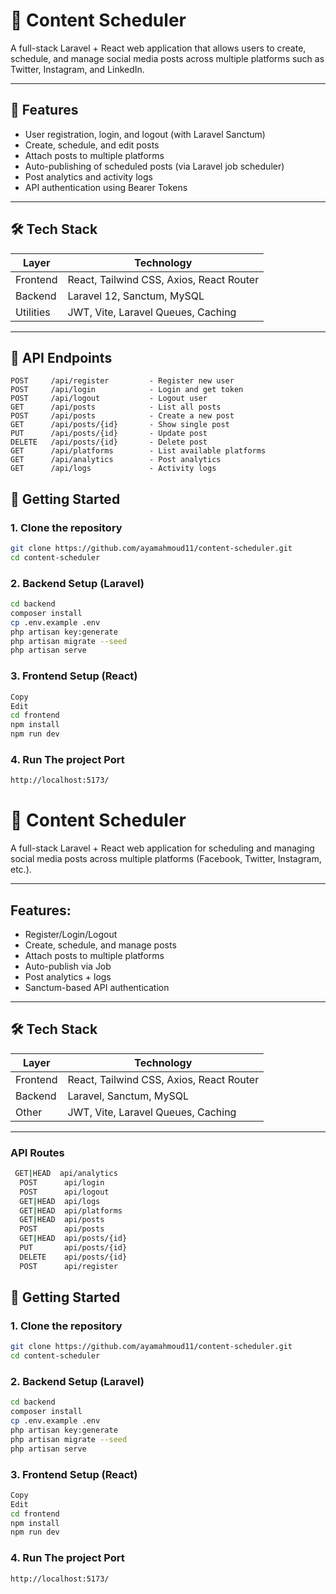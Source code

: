 # 📅 Content Scheduler

A full-stack Laravel + React web application that allows users to create, schedule, and manage social media posts across multiple platforms such as Twitter, Instagram, and LinkedIn.

---

## 🚀 Features

- User registration, login, and logout (with Laravel Sanctum)
- Create, schedule, and edit posts
- Attach posts to multiple platforms
- Auto-publishing of scheduled posts (via Laravel job scheduler)
- Post analytics and activity logs
- API authentication using Bearer Tokens

---

## 🛠️ Tech Stack

| Layer     | Technology                              |
|-----------|------------------------------------------|
| Frontend  | React, Tailwind CSS, Axios, React Router |
| Backend   | Laravel 12, Sanctum, MySQL               |
| Utilities | JWT, Vite, Laravel Queues, Caching       |

---

## 🔗 API Endpoints

```http
POST     /api/register         - Register new user
POST     /api/login            - Login and get token
POST     /api/logout           - Logout user
GET      /api/posts            - List all posts
POST     /api/posts            - Create a new post
GET      /api/posts/{id}       - Show single post
PUT      /api/posts/{id}       - Update post
DELETE   /api/posts/{id}       - Delete post
GET      /api/platforms        - List available platforms
GET      /api/analytics        - Post analytics
GET      /api/logs             - Activity logs
```


## 🚀 Getting Started

### 1. Clone the repository

```bash
git clone https://github.com/ayamahmoud11/content-scheduler.git
cd content-scheduler
```

### 2. Backend Setup (Laravel)
```bash
cd backend
composer install
cp .env.example .env
php artisan key:generate
php artisan migrate --seed
php artisan serve
```
### 3. Frontend Setup (React)
```bash
Copy
Edit
cd frontend
npm install
npm run dev
```
### 4. Run The project Port 
```bash
http://localhost:5173/
```

# 📅 Content Scheduler

A full-stack Laravel + React web application for scheduling and managing social media posts across multiple platforms (Facebook, Twitter, Instagram, etc.).

---

## Features:
- Register/Login/Logout
- Create, schedule, and manage posts
- Attach posts to multiple platforms
- Auto-publish via Job
- Post analytics + logs
- Sanctum-based API authentication

---

## 🛠️ Tech Stack

| Layer     | Technology                              |
|-----------|------------------------------------------|
| Frontend  | React, Tailwind CSS, Axios, React Router |
| Backend   | Laravel, Sanctum, MySQL                  |
| Other     | JWT, Vite, Laravel Queues, Caching       |

---
### API Routes
```bash
 GET|HEAD  api/analytics
  POST      api/login 
  POST      api/logout
  GET|HEAD  api/logs
  GET|HEAD  api/platforms 
  GET|HEAD  api/posts 
  POST      api/posts 
  GET|HEAD  api/posts/{id} 
  PUT       api/posts/{id} 
  DELETE    api/posts/{id} 
  POST      api/register
```
## 🚀 Getting Started

### 1. Clone the repository

```bash
git clone https://github.com/ayamahmoud11/content-scheduler.git
cd content-scheduler
```

### 2. Backend Setup (Laravel)
```bash
cd backend
composer install
cp .env.example .env
php artisan key:generate
php artisan migrate --seed
php artisan serve
```
### 3. Frontend Setup (React)
```bash
Copy
Edit
cd frontend
npm install
npm run dev
```
### 4. Run The project Port 
```bash
http://localhost:5173/
```
#